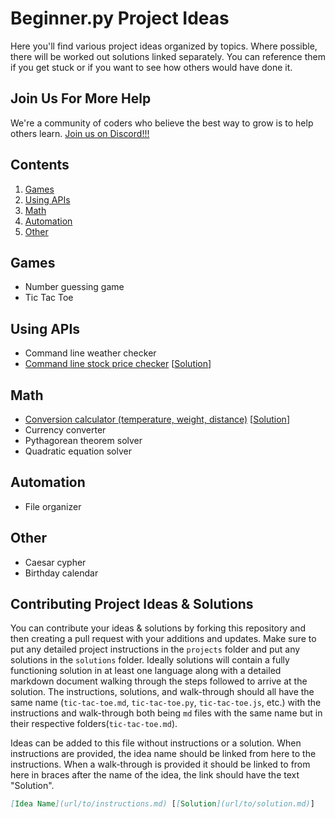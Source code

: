 # Beginner.py Project Ideas

Here you'll find various project ideas organized by topics. Where possible, there will be worked out solutions linked separately. You can reference them if you get stuck or if you want to see how others would have done it.

## Join Us For More Help

We're a community of coders who believe the best way to grow is to help others learn. [Join us on Discord!!!](https://discord.gg/sfHykntuGy)

## Contents

1. [Games](#Games)
2. [Using APIs](#using-apis)
3. [Math](#math)
4. [Automation](#automation)
5. [Other](#other)

## Games

- Number guessing game
- Tic Tac Toe

## Using APIs

- Command line weather checker
- [Command line stock price checker](/projects/stock-checker.md) [[Solution](/solutions/stock-checker.md)]

## Math

- [Conversion calculator (temperature, weight, distance)](/projects/conversion-calculator.md) [[Solution](/solutions/conversion-calculator.md)]
- Currency converter
- Pythagorean theorem solver
- Quadratic equation solver

## Automation

- File organizer

## Other

- Caesar cypher
- Birthday calendar

## Contributing Project Ideas & Solutions

You can contribute your ideas & solutions by forking this repository and then creating a pull request with your additions and updates. Make sure to put any detailed project instructions in the `projects` folder and put any solutions in the `solutions` folder. Ideally solutions will contain a fully functioning solution in at least one language along with a detailed markdown document walking through the steps followed to arrive at the solution. The instructions, solutions, and walk-through should all have the same name (`tic-tac-toe.md`, `tic-tac-toe.py`, `tic-tac-toe.js`, etc.) with the instructions and walk-through both being `md` files with the same name but in their respective folders(`tic-tac-toe.md`).

Ideas can be added to this file without instructions or a solution. When instructions are provided, the idea name should be linked from here to the instructions. When a walk-through is provided it should be linked to from here in braces after the name of the idea, the link should have the text "Solution".
```md
[Idea Name](url/to/instructions.md) [[Solution](url/to/solution.md)]
```
